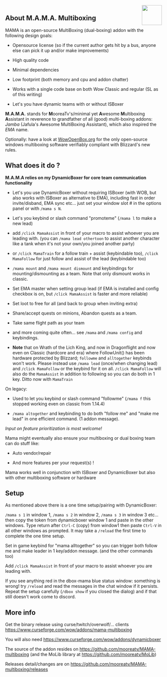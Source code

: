 <img src="https://raw.githubusercontent.com/mooreatv/Mama/master/Mama_icon.png" height=64 width=64 align=right>

## About M.A.M.A. Multiboxing

MAMA is an open-source MultiBoxing (dual-boxing) addon with the following design goals:

- Opensource license (so if the current author gets hit by a bus, anyone else can pick it up and/or make improvements)

- High quality code

- Minimal dependencies

- Low footprint (both memory and cpu and addon chatter)

- Works with a single code base on both Wow Classic and regular (SL as of this writing)

- Let's you have dynamic teams with or without ISBoxer

**M.A.M.A.** stands for **M**ooreaTv's/minimal yet **A**wesome **M**ultiboxing **A**ssistant in reverence to grandfather of all (good) multi-boxing addons: _Jamba_ (Jafula's Awesome MultiBoxing Assistant), which also inspired the _EMA_ name.

Optionally: have a look at [WowOpenBox.org](https://WowOpenBox.org/) for the only open-source windows multiboxing software verifiably compliant with Blizzard's new rules.

## What does it do ?

**M.A.M.A relies on my DynamicBoxer for core team communication functionality**

- Let's you use DynamicBoxer without requiring ISBoxer (with WOB, but also works with ISBoxer as alternative to EMA), including fast in order invite/disband, EMA sync etc... just set your window slot # in the options panel or with `/mama s N`.

- Let's you keybind or slash command "promoteme" (`/mama l` to make a new lead)

- add `/click MamaAssist` in front of your macro to assist whoever you are leading with. (you can `/mama lead othertoon` to assist another character like a tank when it's not your own/you joined another party)

- or `/click MamaTrain` for a follow train + assist (keybindable too), `/click MamaFollow` for just follow and assist of the lead (keybindable too)

- `/mama mount` and `/mama mount dismount` and keybindings for mounting/dismounting as a team. Note that only dismount works in classic.

- Set EMA master when setting group lead (if EMA is installed and config checkbox is on, but `/click MamaAssist` is faster and more reliable)

- Set loot to free for all (and back to group when inviting extra)

- Share/accept quests on minions, Abandon quests as a team.

- Take same flight path as your team

- and more coming quite often... see `/mama` and `/mama config` and keybindings.

- **Note** that on Wrath of the Lich King, and now in Dragonflight and now even on Classic (hardcore and era) where FollowUnit() has been hardware protected by Blizzard; `followme` and `alltogether` keybinds won't work. Please instead use `/mama lead` (once/when changing lead) and `/click MamaFollow` or the keybind for it on all. `/click MamaFollow` will also do the `MamaAssist` in addition to following so you can do both in 1 key. Ditto now with `MamaTrain`

On legacy:

- Used to let you keybind or slash command "followme" (`/mama f` this stopped working even on classic from 1.14.4)

- `/mama altogether` and keybinding to do both "follow me" and "make me lead" in one efficient command. (1 addon message).


_Input on feature prioritization is most welcome!_

Mama might eventually also ensure your multiboxing or dual boxing team can do stuff like:

- Auto vendor/repair

- And more features per your request(s) !

Mama works well in conjunction with ISBoxer and DynamicBoxer but also with other multiboxing software or hardware

## Setup

As mentioned above there is a one time setup/pairing with DynamicBoxer:

`/mama s 1` in window 1, `/mama s 2` in window 2, `/mama s 3` in window 3 etc... then copy the token from dynamicboxer window 1 and paste in the other windows. Type return after `Ctrl-C` (copy) from window1 then paste `Ctrl-V` in all other windows as prompted. It may take a `/reload` the first time to complete the one time setup.

Set in game keybind for "mama alltogether" so you can trigger both follow me and make leader in 1 key/addon message. (and the other commands too)

Add `/click MamaAssist` in front of your macro to assist whoever you are leading with.

If you see anything red in the dbox-mama blue status window: something is wrong! try `/reload` and read the messages in the chat window if it persists. Repeat the setup carefully (`/dbox show` if you closed the dialog) and if that still doesn't work come to discord.

## More info

Get the binary release using curse/twitch/overwolf/... clients
https://www.curseforge.com/wow/addons/mama-multiboxing

You will also need https://www.curseforge.com/wow/addons/dynamicboxer

The source of the addon resides on https://github.com/mooreatv/MAMA-multiboxing
(and the MoLib library at https://github.com/mooreatv/MoLib)

Releases detail/changes are on https://github.com/mooreatv/MAMA-multiboxing/releases
